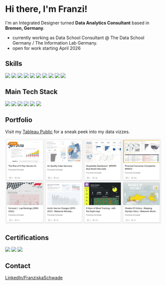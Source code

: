 # Hi there, I'm Franzi! 

I'm an Integrated Designer turned **Data Analytics Consultant** based in **Bremen, Germany**.<br> 

- currently working as Data School Consultant @ The Data School Germany / The Information Lab Germany. <br>
- open for work starting April 2026 

## Skills
<img src="https://img.shields.io/badge/data%20analytics-white?&style=for-the-badge"> <img src="https://img.shields.io/badge/consulting-white?&style=for-the-badge"> <img src="https://img.shields.io/badge/data%20preparation-white?&style=for-the-badge"> <img src="https://img.shields.io/badge/business%20intelligence-white?&style=for-the-badge"> <img src="https://img.shields.io/badge/data%20visualization-white?&style=for-the-badge"> <img src="https://img.shields.io/badge/design-white?&style=for-the-badge"> <img src="https://img.shields.io/badge/project%20management-white?&style=for-the-badge"> <img src="https://img.shields.io/badge/enablement-white?&style=for-the-badge"> <img src="https://img.shields.io/badge/communications-white?&style=for-the-badge"> <img src="https://img.shields.io/badge/data%20engineering-white?&style=for-the-badge">

## Main Tech Stack
<img src="https://img.shields.io/badge/Tableau-1f447e?logo=tableau&logoColor=white&style=for-the-badge"> <img src="https://img.shields.io/badge/Alteryx-4da7da?logo=alteryx&logoColor=white&style=for-the-badge"> <img src="https://img.shields.io/badge/Power%20BI-edc02d?logo=power20bi&logoColor=white&style=for-the-badge"> <img src="https://img.shields.io/badge/Tableau%20Prep-1f447e?logo=tableau&logoColor=white&style=for-the-badge"> <img src="https://img.shields.io/badge/sql-b0cd35?logo=sql&logoColor=white&style=for-the-badge"> <img src="https://img.shields.io/badge/adobe%20creative%20cloud-eb1009?logo=adobe&logoColor=white&style=for-the-badge"><br>

## Portfolio
Visit my [Tableau Public](https://public.tableau.com/app/profile/franziskaschwade/vizzes) for a sneak peek into my data vizzes.

<img src="https://github.com/fschwade/fschwade/blob/main/tableau-public-screenshot.jpg" width=550>

## Certifications
<a href="https://www.credly.com/badges/a5a93890-f727-4c03-aa67-a0840a67fa67/public_url" target="_blank"><img src="https://images.credly.com/size/110x110/images/14744318-8d6a-49c3-971d-6a4a0f524925/Certification_Designer_Core.png" width=110></a> 
<a href="https://www.credly.com/badges/44f70b02-870c-488e-b259-737fa7ef3cd7/public_url" target="_blank"><img src="https://images.credly.com/images/58b06a5f-aee6-4a11-ac53-da36d5f70e8e/image.png" width=110></a> 
<a href="https://www.credly.com/badges/e67a0b33-117e-4b04-84ad-bbcf1547666d/public_url" target="_blank"><img src="https://images.credly.com/size/110x110/images/d41de2b7-cbc2-47ec-bcf1-ebecbe83872f/GCC_badge_DA_1000x1000.png" width=110></a>

## Contact
[LinkedIn/FranziskaSchwade](https://linkedin.com/franziskaschwade)
